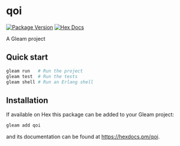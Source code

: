 # qoi

[![Package Version](https://img.shields.io/hexpm/v/qoi)](https://hex.pm/packages/qoi)
[![Hex Docs](https://img.shields.io/badge/hex-docs-ffaff3)](https://hexdocs.pm/qoi/)

A Gleam project

## Quick start

```sh
gleam run   # Run the project
gleam test  # Run the tests
gleam shell # Run an Erlang shell
```

## Installation

If available on Hex this package can be added to your Gleam project:

```sh
gleam add qoi
```

and its documentation can be found at <https://hexdocs.pm/qoi>.
